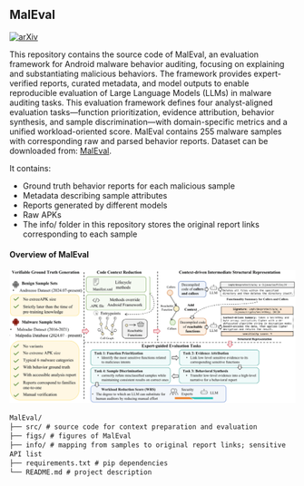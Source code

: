 ## MalEval 

[![arXiv](https://img.shields.io/badge/arXiv-2509.14335-b31b1b.svg)](https://arxiv.org/pdf/2509.14335)

This repository contains the source code of MalEval, an evaluation framework for Android malware behavior auditing, focusing on explaining and substantiating malicious behaviors. The framework provides expert-verified reports, curated metadata, and model outputs to enable reproducible evaluation of Large Language Models (LLMs) in malware auditing tasks. This evaluation framework defines four analyst-aligned evaluation tasks—function prioritization, evidence attribution, behavior synthesis, and sample discrimination—with domain-specific metrics and a unified workload-oriented score. MalEval contains 255 malware samples with corresponding raw and parsed behavior reports. Dataset can be downloaded from: [MalEval](https://huggingface.co/datasets/Xinzxr/MalEval).

It contains:
+ Ground truth behavior reports for each malicious sample
+ Metadata describing sample attributes
+ Reports generated by different models
+ Raw APKs
+ The info/ folder in this repository stores the original report links corresponding to each sample

#### Overview of MalEval
![MalEval Overview](figs/Arch.png)


```
MalEval/
├── src/ # source code for context preparation and evaluation
├── figs/ # figures of MalEval
├── info/ # mapping from samples to original report links; sensitive API list
├── requirements.txt # pip dependencies
└── README.md # project description
```
